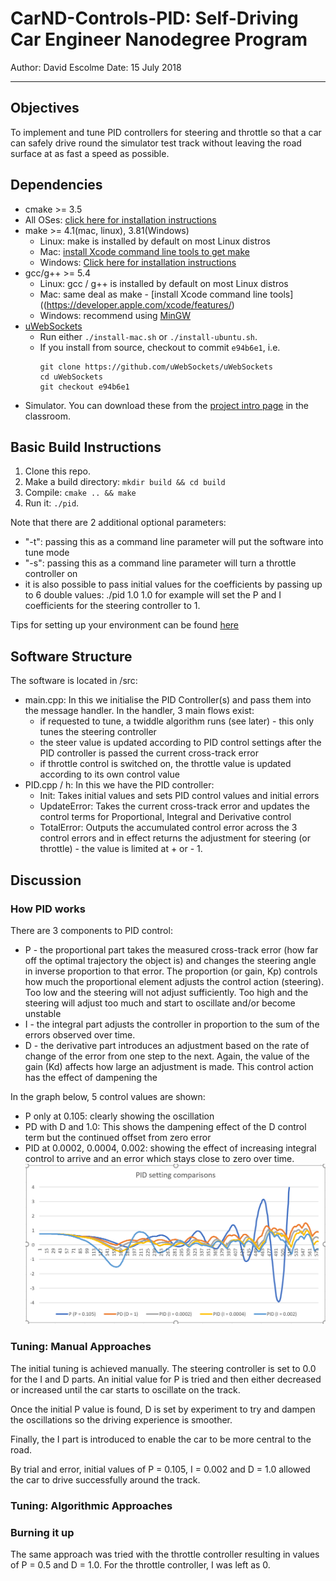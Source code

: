 # CarND-Controls-PID: Self-Driving Car Engineer Nanodegree Program

Author: David Escolme
Date: 15 July 2018

---

[//]: # (Image References)

[image1]: PID_ManualTune.PNG "PID Manual Tuning"
[image2]: RMSE.PNG "RMSE Values"

## Objectives

To implement and tune PID controllers for steering and throttle so that a car can safely drive round the simulator test track without leaving the road surface at as fast a speed as possible.

## Dependencies

* cmake >= 3.5
 * All OSes: [click here for installation instructions](https://cmake.org/install/)
* make >= 4.1(mac, linux), 3.81(Windows)
  * Linux: make is installed by default on most Linux distros
  * Mac: [install Xcode command line tools to get make](https://developer.apple.com/xcode/features/)
  * Windows: [Click here for installation instructions](http://gnuwin32.sourceforge.net/packages/make.htm)
* gcc/g++ >= 5.4
  * Linux: gcc / g++ is installed by default on most Linux distros
  * Mac: same deal as make - [install Xcode command line tools]((https://developer.apple.com/xcode/features/)
  * Windows: recommend using [MinGW](http://www.mingw.org/)
* [uWebSockets](https://github.com/uWebSockets/uWebSockets)
  * Run either `./install-mac.sh` or `./install-ubuntu.sh`.
  * If you install from source, checkout to commit `e94b6e1`, i.e.
    ```
    git clone https://github.com/uWebSockets/uWebSockets
    cd uWebSockets
    git checkout e94b6e1
    ```
* Simulator. You can download these from the [project intro page](https://github.com/udacity/self-driving-car-sim/releases) in the classroom.

## Basic Build Instructions

1. Clone this repo.
2. Make a build directory: `mkdir build && cd build`
3. Compile: `cmake .. && make`
4. Run it: `./pid`.

Note that there are 2 additional optional parameters:

* "-t": passing this as a command line parameter will put the software into tune mode
* "-s": passing this as a command line parameter will turn a throttle controller on
* it is also possible to pass initial values for the coefficients by passing up to 6 double values: ./pid 1.0 1.0 for example will set the P and I coefficients for the steering controller to 1.

Tips for setting up your environment can be found [here](https://classroom.udacity.com/nanodegrees/nd013/parts/40f38239-66b6-46ec-ae68-03afd8a601c8/modules/0949fca6-b379-42af-a919-ee50aa304e6a/lessons/f758c44c-5e40-4e01-93b5-1a82aa4e044f/concepts/23d376c7-0195-4276-bdf0-e02f1f3c665d)

## Software Structure

The software is located in /src:

* main.cpp: In this we initialise the PID Controller(s) and pass them into the message handler. In the handler, 3 main flows exist:
  * if requested to tune, a twiddle algorithm runs (see later) - this only tunes the steering controller
  * the steer value is updated according to PID control settings after the PID controller is passed the current cross-track error
  * if throttle control is switched on, the throttle value is updated according to its own control value
* PID.cpp / h: In this we have the PID controller:
  * Init: Takes initial values and sets PID control values and initial errors
  * UpdateError: Takes the current cross-track error and updates the control terms for Proportional, Integral and Derivative control
  * TotalError: Outputs the accumulated control error across the 3 control errors and in effect returns the adjustment for steering (or throttle) - the value is limited at + or - 1.

## Discussion

### How PID works

There are 3 components to PID control:

* P - the proportional part takes the measured cross-track error (how far off the optimal trajectory the object is) and changes the steering angle in inverse proportion to that error. The proportion (or gain, Kp) controls how much the proportional element adjusts the control action (steering). Too low and the steering will not adjust sufficiently. Too high and the steering will adjust too much and start to oscillate and/or become unstable
* I - the integral part adjusts the controller in proportion to the sum of the errors observed over time.
* D - the derivative part introduces an adjustment based on the rate of change of the error from one step to the next. Again, the value of the gain (Kd) affects how large an adjustment is made. This control action has the effect of dampening the

In the graph below, 5 control values are shown:
* P only at 0.105: clearly showing the oscillation
* PD with D and 1.0: This shows the dampening effect of the D control term but the continued offset from zero error
* PID at 0.0002, 0.0004, 0.002: showing the effect of increasing integral control to arrive and an error which stays close to zero over time.
![alt text][image1]


### Tuning: Manual Approaches

The initial tuning is achieved manually. The steering controller is set to 0.0 for the I and D parts. An initial value for P is tried and then either decreased or increased until the car starts to oscillate on the track.

Once the initial P value is found, D is set by experiment to try and dampen the oscillations so the driving experience is smoother.

Finally, the I part is introduced to enable the car to be more central to the road.

By trial and error, initial values of P = 0.105, I = 0.002 and D = 1.0 allowed the car to drive successfully around the track.

### Tuning: Algorithmic Approaches

### Burning it up

The same approach was tried with the throttle controller resulting in values of P = 0.5 and D = 1.0. For the throttle controller, I was left as 0.

